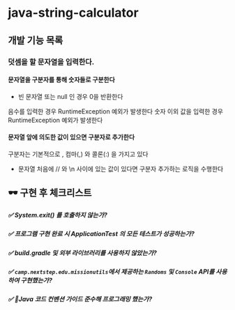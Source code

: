 # java-string-calculator

## 개발 기능 목록

### 덧셈을 할 문자열을 입력한다.

#### 문자열을 구분자를 통해 숫자들로 구분한다

- 빈 문자열 또는 null 인 경우 0을 반환한다

음수를 입력한 경우 RuntimeException 예외가 발생한다
숫자 이외 값을 입력한 경우 RuntimeException 예외가 발생한다

#### 문자열 앞에 의도한 값이 있으면 구분자로 추가한다

구분자는 기본적으로 , 컴마(,) 와 콜론(:) 을 가지고 있다

- 문자열 처음에 // 와 \n 사이에 있는 값이 있다면 구분자 추가하는 로직을 수행한다

## 🕶️ 구현 후 체크리스트

##### ✅ System.exit() 를 호출하지 않는가?

##### ✅ 프로그램 구현 완료 시 ApplicationTest 의 모든 테스트가 성공하는가?

##### ✅ build.gradle 및 외부 라이브러리를 사용하지 않았는가?

##### ✅ `camp.nextstep.edu.missionutils`에서 제공하는 `Randoms` 및 `Console` API를 사용하여 구현했는가?

##### ✅ Java 코드 컨벤션 가이드 준수해 프로그래밍 했는가?

